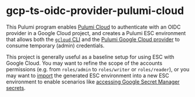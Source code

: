 # gcp-ts-oidc-provider-pulumi-cloud

This Pulumi program enables [Pulumi Cloud](https://app.pulumi.com) to authenticate with an OIDC provider in a Google Cloud project, and creates a Pulumi ESC environment that allows both the [`gcloud` CLI](https://cloud.google.com/sdk/gcloud) and the [Pulumi Google Cloud provider](https://www.pulumi.com/registry/packages/gcp/) to consume temporary (admin) credentials.

This project is generally useful as a baseline setup for using ESC with Google Cloud. You may want to refine the scope of the accounts permissions (e.g. from `roles/admin` to `roles/writer` or `roles/reader`), or you may want to [import](https://www.pulumi.com/docs/esc/get-started/import-environments/) the generated ESC environment into a new ESC environment to enable scenarios like [accessing Google Secret Manager secrets](https://www.pulumi.com/docs/esc/integrations/dynamic-secrets/gcp-secrets/).
